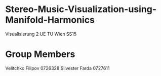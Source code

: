 # Stereo-Music-Visualization-using-Manifold-Harmonics
Visualisierung 2 UE TU Wien SS15

# Group Members
Velitchko Filipov 0726328
Silvester Farda 0727611 
